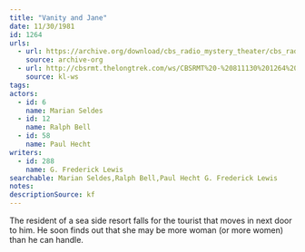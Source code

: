 ```yaml
---
title: "Vanity and Jane"
date: 11/30/1981
id: 1264
urls: 
  - url: https://archive.org/download/cbs_radio_mystery_theater/cbs_radio_mystery_theater-1251-1300.zip/cbs_radio_mystery_theater-1251-1300%2Fcbsrmt_1264_vanity_and_jane.mp3
    source: archive-org
  - url: http://cbsrmt.thelongtrek.com/ws/CBSRMT%20-%20811130%201264%20Vanity%20And%20Jane_ws.mp3
    source: kl-ws
tags: 
actors:  
  - id: 6
    name: Marian Seldes  
  - id: 12
    name: Ralph Bell  
  - id: 58
    name: Paul Hecht
writers:  
  - id: 288
    name: G. Frederick Lewis
searchable: Marian Seldes,Ralph Bell,Paul Hecht G. Frederick Lewis
notes: 
descriptionSource: kf
---
```

The resident of a sea side resort falls for the tourist that moves in next door to him. He soon finds out that she may be more woman (or more women) than he can handle.